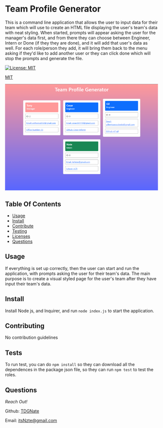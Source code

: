 # Team Profile Generator

This is a command line application that allows the user to input data for their team which will use to create an HTML file displaying the user's team's data with neat styling. When started, prompts will appear asking the user for the manager's data first, and from there they can choose between Engineer, Intern or Done (if they they are done), and it will add that user's data as well. For each role/person they add, it will bring them back to the menu asking if they'd like to add another user or they can click done which will stop the prompts and generate the file.

[![License: MIT](https://img.shields.io/badge/License-MIT-yellow.svg)](https://opensource.org/licenses/MIT)

[MIT](https://choosealicense.com/licenses/mit/)

<img src="./assets/imgs/sample.png" alt="html page screenshot">

## Table Of Contents

- [Usage](#usage)
- [Install](#install)
- [Contribute](#contributing)
- [Testing](#tests)
- [Licenses](#licenses)
- [Questions](#questions)

## Usage

If everything is set up correctly, then the user can start and run the application, with prompts asking the user for their team's data. The main purpose is to create a visual styled page for the user's team after they have input their team's data.

## Install

Install Node js, and Inquirer, and run `node index.js` to start the application.

## Contributing

No contribution guidelines

## Tests

To run test, you can do `npm install` so they can download all the dependences in the package json file, so they can run `npm test` to test the roles.

## Questions

_Reach Out!_

Github: [TDGNate](https://github.com/TDGNate)

Email: itsNzte@gmail.com
